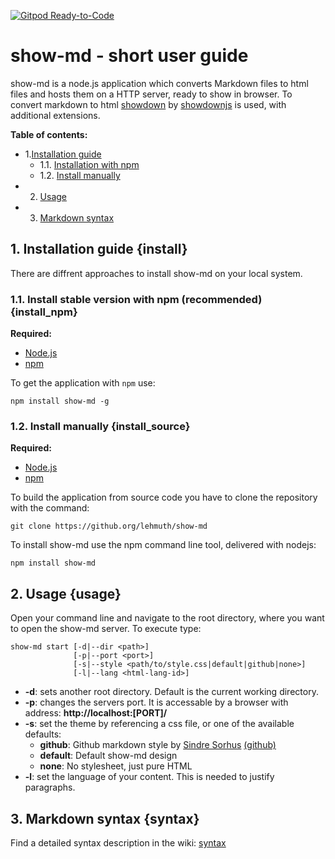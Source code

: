 [![Gitpod Ready-to-Code](https://img.shields.io/badge/Gitpod-Ready--to--Code-blue?logo=gitpod)](https://gitpod.io/#https://github.com/lehmuth/show-md) 

# show-md - short user guide

show-md is a node.js application which converts Markdown files to html files and hosts them on a HTTP server, ready to show in browser. To convert markdown to html [showdown](https://github.com/showdownjs/showdown/) by [showdownjs](http://showdownjs.com/) is used, with additional extensions.

**Table of contents:**

- 1.[Installation guide](#install)
	- 1.1. [Installation with npm](#install_npm)
	- 1.2. [Install manually](#install_source)
- 2. [Usage](#usage)
- 3. [Markdown syntax](#syntax)

## 1. Installation guide {install}

There are diffrent approaches to install show-md on your local system.

### 1.1. Install stable version with npm (recommended){install_npm}

**Required:**

- [Node.js](https://github.com/nodejs/node)
- [npm](https://github.com/npm/cli)

To get the application with `npm` use:

	npm install show-md -g

### 1.2. Install manually {install_source}

**Required:**

- [Node.js](https://github.com/nodejs/node)
- [npm](https://github.com/npm/cli)

To build the application from source code you have to clone the repository with the command:

	git clone https://github.org/lehmuth/show-md

To install show-md use the npm command line tool, delivered with nodejs:

	npm install show-md

## 2. Usage {usage}

Open your command line and navigate to the root directory, where you want to open the show-md server. To execute type:

	show-md start [-d|--dir <path>]
				  [-p|--port <port>]
				  [-s|--style <path/to/style.css|default|github|none>]
				  [-l|--lang <html-lang-id>]

- **-d**: sets another root directory. Default is the current working directory.
- **-p**: changes the servers port. It is accessable by a browser with address: **http://localhost:[PORT]/**
- **-s**: set the theme by referencing a css file, or one of the available defaults:
	- __github__: Github markdown style by [Sindre Sorhus](https://sindresorhus.com/) [(github)](https://github.com/sindresorhus/github-markdown-css)
	- __default__: Default show-md design
	- __none__: No stylesheet, just pure HTML
- **-l**: set the language of your content. This is needed to justify paragraphs.

## 3. Markdown syntax {syntax}

Find a detailed syntax description in the wiki: [syntax](htdocs/wiki/syntax/)
